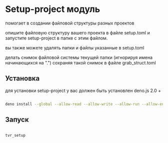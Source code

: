 # Setup-project модуль

помогает в создании файловой структуры разных проектов

опишите файловую структуру вашего проекта в файле setup.toml 
и запустите setup-project в папке с этим файлом.

вы также можете удалять папки и файлы указанные в setup.toml

делать снимок файловой системы текущей папки (игнорируя имена начинающихся на ".")
сохраняя такой снимок в файле grab_struct.toml

## Установка

для установки setup-project у вас должен быть установлен deno.js 2.0 +

```bash

deno install --global --allow-read --allow-write --allow-run --allow-env -r -f -n tvr_setup jsr:@tvortsa/setup-project

```

## Запуск

```bash

tvr_setup

```
